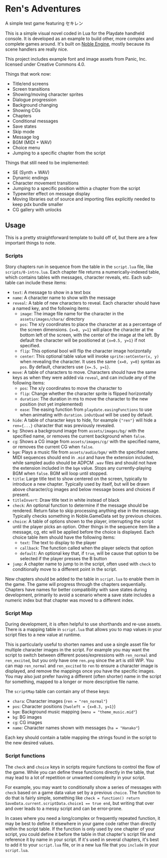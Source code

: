 # Ren's Adventures

A simple test game featuring セキレン

This is a simple visual novel coded in Lua for the Playdate handheld console. It is developed as an example to build other, more complex and complete games around. It's built on [Noble Engine](https://github.com/NobleRobot/NobleEngine), mostly because its scene handlers are really nice.

This project includes example font and image assets from Panic, Inc. licensed under Creative Commons 4.0.

Things that work now:

- Title/end screens
- Screen transitions
- Showing/moving character sprites
- Dialogue progression
- Background changing
- Showing CGs
- Chapters
- Conditional messages
- Save states
- Skip mode
- Message log
- BGM (MIDI + WAV)
- Choice menu
- Jumping to a specific chapter from the script

Things that still need to be implemented:

- SE (Synth + WAV)
- Dynamic endings
- Character movement transitions
- Jumping to a specific position within a chapter from the script
- Typewriter effect on message display
- Moving libraries out of source and importing files explicitly needed to keep pdx bundle smaller
- CG gallery with unlocks

## Usage

This is a pretty straightforward template to build off of, but there are a few important things to note.

### Scripts

Story chapters run in sequence from the table in the `script.lua` file, like `scripts/0-intro.lua`. Each chapter file returns a numerically-indexed table, which contains tables with messages, character reveals, etc. Each sub-table can include these items:

- `text`: A message to show in a text box
- `name`: A character name to show with the message
- `reveal`: A table of new characters to reveal. Each character should have a named key, and the following items:
	- `image`: The image file name for the character in the `assets/images/chara/` directory
	- `pos`: The x/y coordinates to place the character at as a percentage of the screen dimensions. `{x=0, y=1}` will place the character at the bottom left of the screen, with the center of the image at the left. By default the character will be positioned at `{x=0.5, y=1}` if not specified.
	- `flip`: This optional bool will flip the character image horizontally
	- `center`: This optional table value will invoke `sprite:setCenter(x, y)` when revealing the character. It uses the same `{x=0, y=0}` syntax as `pos`. By default, characters use `{x=.5, y=1}`.
- `move`: A table of characters to move. Characters should have the same keys as when they were added via `reveal`, and can include any of the following items:
	- `pos`: The x/y coordinates to move the character to
	- `flip`: Change whether the character sprite is flipped horizontally
	- `duration`: The duration in ms to move the character to the new position (not yet implemented)
	- `ease`: The easing function from `playdate.easingFunctions` to use when animating with `duration`. `inOutQuad` will be used by default.
- `hide`: A table of character keys to hide, for example `{"ren"}` will hide a `ren={...}` character that was previously revealed.
- `bg`: Shows a background image from `assets/images/bg/` with the specified name, or removes the current background when `false`.
- `cg`: Shows a CG image from `assets/images/cg/` with the specified name, or removes the current CG when `false`.
- `bgm`: Plays a music file from `assets/audio/bgm/` with the specified name. MIDI sequences should end in `.mid` and have the extension included, while sampled audio should be ADPCM `.wav` files and should not have the extension included in the `bgm` value. Stops any currently-playing BGM when `false`. BGM will loop until stopped.
- `title`: Large title text to show centered on the screen, typically to introduce a new chapter. Typically used by itself, but will be drawn above character/cg images and below message boxes and choices if present.
- `titleInvert`: Draw title text in white instead of black
- `check`: An optional function to determine if the message should be rendered. Return false to skip processing anything else in the message. Typically checks something in Noble.GameData set by previous choices.
- `choice`: A table of options shown to the player, interrupting the script until the player picks an option. Other things in the sequence item like a message, cg, etc will be applied before the choice is displayed. Each choice table item should have the following items:
	- `text`: The text to display to the player
	- `callback`: The function called when the player selects that option
	- `default`: An optional key that, if `true`, will be cause that option to be selected if the player presses the B button
- `jump`: A chapter name to jump to in the script, often used with `check` to conditionally move to a different point in the script.

New chapters should be added to the table in `script.lua` to enable them in the game. The game will progress through the chapters sequentially. Chapters have names for better compatibility with save states during development, primarily to avoid a scenario where a save state includes a numeric index but that chapter was moved to a different index.

### Script Map

During development, it is often helpful to use shorthands and re-use assets. There is a mapping table in `script.lua` that allows you to map values in your script files to a new value at runtime.

This is particularly useful to shorten names and use a single asset file for multiple character images in the script. For example you may want the script to switch between different poses/expressions with `ren_normal` and `ren_excited`, but you only have one `ren.png` since the art is still WIP. You can map `ren_normal` and `ren_excited` to `ren` to ensure a character image is displayed, and remove the mappings once you have the specific images. You may also just prefer having a different (often shorter) name in the script for something, mapped to a longer or more descriptive file name.

The `scriptMap` table can contain any of these keys:

- `chara`: Character images (`ren = "ren_normal"`)
- `pos`: Character positions (`twoleft = {x=0.3, y=1}`)
- `bgm`: Background music mapping (`menu = "theme_music.mid"`)
- `bg`: BG images
- `cg`: CG images
- `name`: Character names shown with messages (`ha = "Hanako"`)

Each key should contain a table mapping the strings found in the script to the new desired values.

### Script functions

The `check` and `choice` keys in scripts require functions to control the flow of the game. While you can define these functions directly in the table, that may lead to a lot of repetition or unwanted complexity in your script.

For example, you may want to conditionally show a series of messages with `check` based on a game data value set by a previous `choice`. The function to do that is fairly simple, something like `check = function() return SaveData.current.scriptData.choice1 == true end`, but writing that over and over leads to a messy script and can be error-prone.

In cases where you need a long/complex or frequently repeated function, it may be best to define it elsewhere in your game code rather than directly within the script table. If the function is only used by one chapter of your script, you could define it before the table in that chapter's script file and reference it by name in your script. If it's used in several chapters, it's best to add it to your `script.lua` file, or in a new lua file that you `include` in your `script.lua`.
